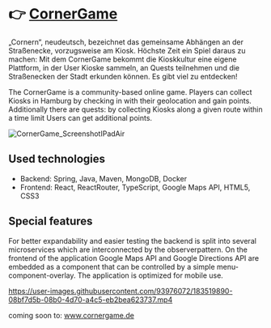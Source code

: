# 👉 [CornerGame](https://www.cornergame.herokuapp.com)

„Cornern“, neudeutsch, bezeichnet das gemeinsame Abhängen an der Straßenecke, vorzugsweise am Kiosk. Höchste Zeit ein Spiel daraus zu machen: Mit dem CornerGame bekommt die Kioskkultur eine eigene Plattform, in der User Kioske sammeln, an Quests teilnehmen und die Straßenecken der Stadt erkunden können. Es gibt viel zu entdecken!

The CornerGame is a community-based online game. Players can collect Kiosks in Hamburg by checking in with their geolocation and gain points. Additionally there are quests: by collecting Kiosks along a given route within a time limit Users can get additional points.

![CornerGame_ScreenshotIPadAir](https://user-images.githubusercontent.com/93976072/183520483-532e4822-a730-446c-bf5e-46570de3797f.png)

## Used technologies
* Backend: Spring, Java, Maven, MongoDB, Docker
* Frontend: React, ReactRouter, TypeScript, Google Maps API, HTML5, CSS3

## Special features
For better expandability and easier testing the backend is split into several microservices which are interconnected by the observerpattern. On the frontend of the application Google Maps API and Google Directions API are embedded as a component that can be controlled by a simple menu-component-overlay. The application is optimized for mobile use.

https://user-images.githubusercontent.com/93976072/183519890-08bf7d5b-08b0-4d70-a4c5-eb2bea623737.mp4

coming soon to: www.cornergame.de
